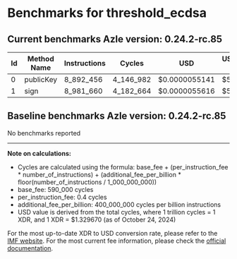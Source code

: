 # Benchmarks for threshold_ecdsa

## Current benchmarks Azle version: 0.24.2-rc.85

| Id  | Method Name | Instructions | Cycles    | USD           | USD/Million Calls |
| --- | ----------- | ------------ | --------- | ------------- | ----------------- |
| 0   | publicKey   | 8_892_456    | 4_146_982 | $0.0000055141 | $5.51             |
| 1   | sign        | 8_981_660    | 4_182_664 | $0.0000055616 | $5.56             |

## Baseline benchmarks Azle version: 0.24.2-rc.85

No benchmarks reported

---

**Note on calculations:**

-   Cycles are calculated using the formula: base_fee + (per_instruction_fee \* number_of_instructions) + (additional_fee_per_billion \* floor(number_of_instructions / 1_000_000_000))
-   base_fee: 590_000 cycles
-   per_instruction_fee: 0.4 cycles
-   additional_fee_per_billion: 400_000_000 cycles per billion instructions
-   USD value is derived from the total cycles, where 1 trillion cycles = 1 XDR, and 1 XDR = $1.329670 (as of October 24, 2024)

For the most up-to-date XDR to USD conversion rate, please refer to the [IMF website](https://www.imf.org/external/np/fin/data/rms_sdrv.aspx).
For the most current fee information, please check the [official documentation](https://internetcomputer.org/docs/current/developer-docs/gas-cost#execution).
